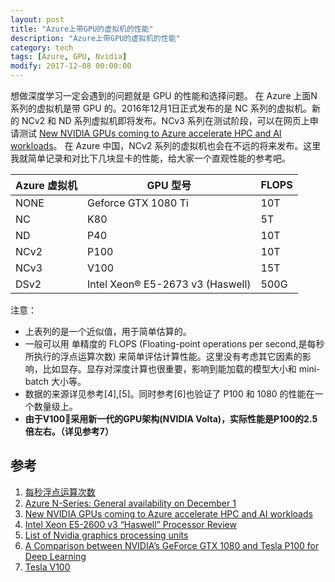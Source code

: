 ```yaml
---
layout: post
title: "Azure上带GPU的虚拟机的性能"
description: "Azure上带GPU的虚拟机的性能"
category: tech
tags: [Azure, GPU, Nvidia]
modify: 2017-12-08 00:00:00
---
```


想做深度学习一定会遇到的问题就是 GPU 的性能和选择问题。
在 Azure 上面N系列的虚拟机是带 GPU 的。2016年12月1日正式发布的是 NC 系列的虚拟机。新的 NCv2 和 ND 系列虚拟机即将发布。NCv3 系列在测试阶段，可以在网页上申请测试 [New NVIDIA GPUs coming to Azure accelerate HPC and AI workloads](https://azure.microsoft.com/en-us/blog/new-gpus-coming-to-azure-accelerate-hpc-and-ai-workloads/)。 在 Azure 中国，NCv2 系列的虚拟机也会在不远的将来发布。这里我就简单记录和对比下几块显卡的性能，给大家一个直观性能的参考吧。

| Azure 虚拟机 | GPU 型号 | FLOPS |
|------|---|---|
| NONE | Geforce GTX 1080 Ti | 10T |
| NC   | K80 | 5T |
| ND   | P40 | 10T |
| NCv2 | P100 | 10T |
| NCv3 | V100 | 15T |
| DSv2 | Intel Xeon® E5-2673 v3 (Haswell) | 500G |

注意：
* 上表列的是一个近似值，用于简单估算的。
* 一般可以用 单精度的 FLOPS (Floating-point operations per second,是每秒所执行的浮点运算次数) 来简单评估计算性能。这里没有考虑其它因素的影响，比如显存。显存对深度计算也很重要，影响到能加载的模型大小和 mini-batch 大小等。
* 数据的来源详见参考[4],[5]。同时参考[6]也验证了 P100 和 1080 的性能在一个数量级上。
* **由于V100采用新一代的GPU架构(NVIDIA Volta)，实际性能是P100的2.5倍左右。（详见参考7）**

## 参考
1. [每秒浮点运算次数](https://zh.wikipedia.org/wiki/每秒浮點運算次數)
2. [Azure N-Series: General availability on December 1](https://azure.microsoft.com/en-us/blog/azure-n-series-general-availability-on-december-1/)
3. [New NVIDIA GPUs coming to Azure accelerate HPC and AI workloads](https://azure.microsoft.com/en-us/blog/new-gpus-coming-to-azure-accelerate-hpc-and-ai-workloads/)
4. [Intel Xeon E5-2600 v3 “Haswell” Processor Review](https://www.microway.com/hpc-tech-tips/intel-xeon-e5-2600-v3-haswell-processor-review/)
5. [List of Nvidia graphics processing units](https://en.wikipedia.org/wiki/List_of_Nvidia_graphics_processing_units)
6. [A Comparison between NVIDIA’s GeForce GTX 1080 and Tesla P100 for Deep Learning](https://medium.com/@alexbaldo/a-comparison-between-nvidias-geforce-gtx-1080-and-tesla-p100-for-deep-learning-81a918d5b2c7)
7. [Tesla V100](https://www.nvidia.com/zh-cn/data-center/tesla-v100/)